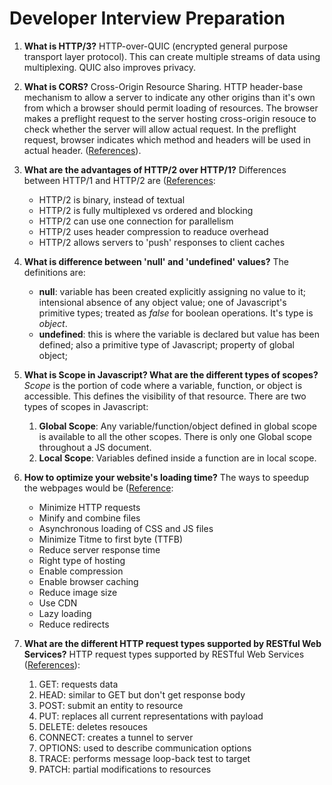 # Developer Interview Preparation

1. **What is HTTP/3?** HTTP-over-QUIC (encrypted general purpose transport layer protocol). This can create multiple streams of data using multiplexing. QUIC also improves privacy.

2. **What is CORS?** Cross-Origin Resource Sharing. HTTP header-base mechanism to allow a server to indicate any other origins than it's own from which a browser should permit loading of resources. The browser makes a preflight request to the server hosting cross-origin resouce to check whether the server will allow actual request. In the preflight request, browser indicates which method and headers will be used in actual header. ([References](https://developer.mozilla.org/en-US/docs/Web/HTTP/CORS)).

3. **What are the advantages of HTTP/2 over HTTP/1?** Differences between HTTP/1 and HTTP/2 are ([References](https://moz.com/blog/http2-a-fast-secure-bedrock-for-the-future-of-seo):
	* HTTP/2 is binary, instead of textual
	* HTTP/2 is fully multiplexed vs ordered and blocking
	* HTTP/2 can use one connection for parallelism
	* HTTP/2 uses header compression to readuce overhead
	* HTTP/2 allows servers to 'push' responses to client caches


4. **What is difference between 'null' and 'undefined' values?** The definitions are: 
	* **null**: variable has been created explicitly assigning no value to it; intensional absence of any object value; one of Javascript's primitive types; treated as _false_ for boolean operations. It's type is _object_. 
	* **undefined**: this is where the variable is declared but value has been defined; also a primitive type of Javascript; property of global object;

5. **What is Scope in Javascript? What are the different types of scopes?** _Scope_ is the portion of code where a variable, function, or object is accessible. This defines the visibility of that resource. There are two types of scopes in Javascript:
	1. **Global Scope**: Any variable/function/object defined in global scope is available to all the other scopes. There is only one Global scope throughout a JS document.
	2. **Local Scope**: Variables defined inside a function are in local scope.

6. **How to optimize your website's loading time?** The ways to speedup the webpages would be ([Reference](https://www.crazyegg.com/blog/speed-up-your-website/):
	* Minimize HTTP requests
	* Minify and combine files
	* Asynchronous loading of CSS and JS files
	* Minimize Titme to first byte (TTFB)
	* Reduce server response time
	* Right type of hosting
	* Enable compression
	* Enable browser caching
	* Reduce image size
	* Use CDN
	* Lazy loading 
	* Reduce redirects

7. **What are the different HTTP request types supported by RESTful Web Services?** HTTP request types supported by RESTful Web Services ([References](https://developer.mozilla.org/en-US/docs/Web/HTTP/Methods)):
	1. GET: requests data
	2. HEAD: similar to GET but don't get response body
	3. POST: submit an entity to resource
	4. PUT: replaces all current representations with payload
	5. DELETE: deletes resouces
	6. CONNECT: creates a tunnel to server
	7. OPTIONS: used to describe communication options
	8. TRACE: performs message loop-back test to target
	9. PATCH: partial modifications to resources